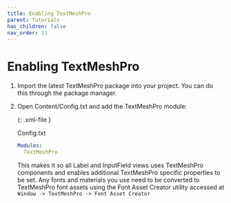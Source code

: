 ```yaml
---
title: Enabling TextMeshPro
parent: Tutorials
has_children: false
nav_order: 11
---
```

# Enabling TextMeshPro

1. Import the latest TextMeshPro package into your project. You can do this through the package manager.

2. Open Content/Config.txt and add the TextMeshPro module:

   {: .xml-file }

   Config.txt

   ```yaml
   Modules: 
     TextMeshPro 
   ```

   This makes it so all Label and InputField views uses TextMeshPro components and enables additional TextMeshPro specific properties to be set. Any fonts and materials you use need to be converted to TextMeshPro font assets using the Font Asset Creator utility accessed at `Window -> TextMeshPro -> Font Asset Creator`

